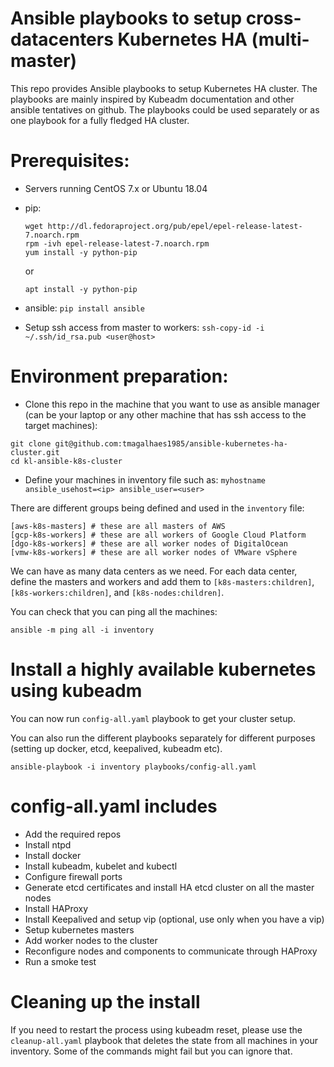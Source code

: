 # Ansible playbooks to setup cross-datacenters Kubernetes HA (multi-master)
This repo provides Ansible playbooks to setup Kubernetes HA cluster. The playbooks are mainly inspired by Kubeadm documentation and other ansible tentatives on github. The playbooks could be used separately or as one playbook for a fully fledged HA cluster.

# Prerequisites:
- Servers running CentOS 7.x or Ubuntu 18.04
- pip:
    ```
    wget http://dl.fedoraproject.org/pub/epel/epel-release-latest-7.noarch.rpm
    rpm -ivh epel-release-latest-7.noarch.rpm
    yum install -y python-pip
    ```

    or

    ```
    apt install -y python-pip
    ```
- ansible:
    ```pip install ansible```

- Setup ssh access from master to workers:
    ```ssh-copy-id -i ~/.ssh/id_rsa.pub <user@host>```

# Environment preparation:
- Clone this repo in the machine that you want to use as ansible manager (can be your laptop or any other machine that has ssh access to the target machines):
 ```
 git clone git@github.com:tmagalhaes1985/ansible-kubernetes-ha-cluster.git
 cd kl-ansible-k8s-cluster
 ```

- Define your machines in inventory file such as:
```myhostname ansible_usehost=<ip> ansible_user=<user>```

There are different groups being defined and used in the ```inventory``` file:
```
[aws-k8s-masters] # these are all masters of AWS
[gcp-k8s-workers] # these are all workers of Google Cloud Platform
[dgo-k8s-workers] # these are all worker nodes of DigitalOcean
[vmw-k8s-workers] # these are all worker nodes of VMware vSphere
```
We can have as many data centers as we need. For each data center, define the masters and workers and add them to `[k8s-masters:children]`, `[k8s-workers:children]`, and `[k8s-nodes:children]`. 

You can check that you can ping all the machines:

```ansible -m ping all -i inventory```

# Install a highly available kubernetes using kubeadm
You can now run ```config-all.yaml``` playbook to get your cluster setup.

You can also run the different playbooks separately for different purposes (setting up docker, etcd, keepalived, kubeadm etc).

```ansible-playbook -i inventory playbooks/config-all.yaml```

# config-all.yaml includes
- Add the required repos
- Install ntpd
- Install docker
- Install kubeadm, kubelet and kubectl
- Configure firewall ports
- Generate etcd certificates and install HA etcd cluster on all the master nodes
- Install HAProxy
- Install Keepalived and setup vip (optional, use only when you have a vip)
- Setup kubernetes masters
- Add worker nodes to the cluster
- Reconfigure nodes and components to communicate through HAProxy
- Run a smoke test

# Cleaning up the install
If you need to restart the process using kubeadm reset, please use the ```cleanup-all.yaml``` playbook that deletes the state from all machines in your inventory. Some of the commands might fail but you can ignore that.